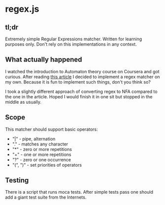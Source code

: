 regex.js
========

tl;dr
-----

Extremely simple Regular Expressions matcher. Written for learning purposes
only. Don't rely on this implementations in any context.

What actually happened
----------------------

I watched the introduction to Automaton theory course on Coursera and got
curious.  After reading [this article](http://swtch.com/~rsc/regexp/) I decided
to implement a regex matcher on my own. Because it is fun to implement such
things, don't you think so?

I took a slightly different approach of converting regex to NFA compared to the
one in the article. Hoped I would finish it in one sit but stopped in the middle
as usually.

Scope
-----

This matcher should support basic operators:

- "|" - pipe, alternation
- "." - matches any character
- "*" - zero or more repetitions
- "+" - one or more repetitions
- "?" - zero or one occurrence
- "(", ")" - set priorities of operators

Testing
-------

There is a script that runs moca tests. After simple tests pass one should add
a giant test suite from the Internets.

